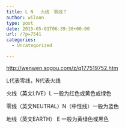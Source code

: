 ```yaml
---
title: L N 　火线　零线？
author: wiloon
type: post
date: 2015-05-01T06:39:38+00:00
url: /?p=7541
categories:
  - Uncategorized

---
```

http://wenwen.sogou.com/z/q177519752.htm

L代表零线，N代表火线

火线（英文LIVE）L 一般为红色或黄色或绿色
  
零线（英文NEUTRAL）N（中性线）一般为蓝色
  
地线（英文EARTH） E 一般为黄绿色或黑色